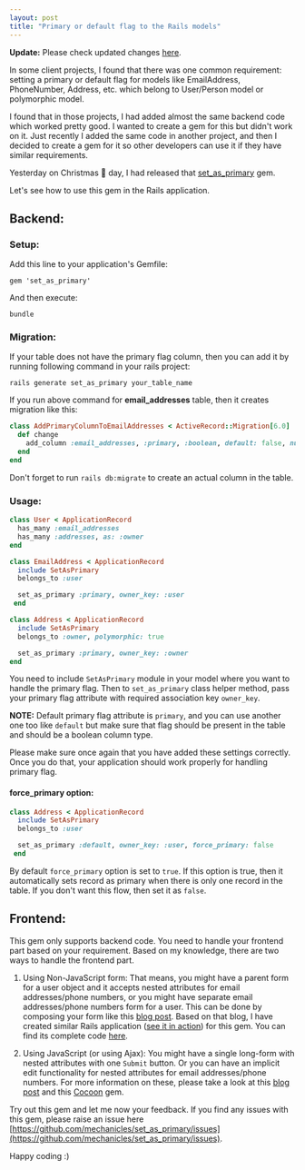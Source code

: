 ```yaml
---
layout: post
title: "Primary or default flag to the Rails models"
---
```


**Update:** Please check updated changes <a href="https://github.com/mechanicles/set_as_primary/blob/master/CHANGELOG.md" target="_blank">here</a>.

In some client projects, I found that there was one common requirement: setting a
primary or default flag for models like EmailAddress, PhoneNumber, Address, etc.
which belong to User/Person model or polymorphic model. 

I found that in those projects, I had added almost the same backend code
which worked pretty good. I wanted to create a gem for this but didn't work on
it. Just recently I added the same code in another project, and then I decided
to create a gem for it so other developers can use it if they have
similar requirements.

Yesterday on Christmas :christmas_tree: day, I had released that [set_as_primary](
https://github.com/mechanicles/set_as_primary) gem.

Let's see how to use this gem in the Rails application.

## Backend:

### Setup:

Add this line to your application's Gemfile:

```
gem 'set_as_primary'
```

And then execute:

```
bundle
```

### Migration:

If your table does not have the primary flag column, then you can add it by
running following command in your rails project:


```shell
rails generate set_as_primary your_table_name
```

If you run above command for **email_addresses** table, then it creates migration like this:

```ruby
class AddPrimaryColumnToEmailAddresses < ActiveRecord::Migration[6.0]
  def change
    add_column :email_addresses, :primary, :boolean, default: false, null: false
  end
end
```

Don't forget to run `rails db:migrate` to create an actual column in the table.

### Usage:

```ruby
class User < ApplicationRecord
  has_many :email_addresses
  has_many :addresses, as: :owner
end

class EmailAddress < ApplicationRecord
  include SetAsPrimary
  belongs_to :user

  set_as_primary :primary, owner_key: :user
 end

class Address < ApplicationRecord
  include SetAsPrimary
  belongs_to :owner, polymorphic: true

  set_as_primary :primary, owner_key: :owner
end
```

You need to include `SetAsPrimary` module in your model where you want to handle
the primary flag. Then to `set_as_primary` class helper method, pass your primary
flag attribute with required association key `owner_key`.

**NOTE:** Default primary flag attribute is `primary`, and you can use another
one too like `default` but make sure that flag should be present in the table 
and should be a boolean column type.

Please make sure once again that you have added these settings correctly. Once you
do that, your application should work properly for handling primary flag.

#### force_primary option:

```ruby
class Address < ApplicationRecord
  include SetAsPrimary
  belongs_to :user

  set_as_primary :default, owner_key: :user, force_primary: false
 end
```

By default `force_primary` option is set to `true`. If this option is true, then it
automatically sets record as primary when there is only one record in the table.
If you don't want this flow, then set it as `false`.

## Frontend:

This gem only supports backend code. You need to handle your frontend part based
on your requirement. Based on my knowledge, there are two ways to handle the 
frontend part.

1. Using Non-JavaScript form: That means, you might have a parent form for a user
object and it accepts nested attributes for email addresses/phone numbers, or you 
might have separate email addresses/phone numbers form for a user. This can be done
by composing your form like this
[blog post](https://blog.yechiel.me/rails-radio-tags-in-nested-forms-4f252ae8cf53).
Based on that blog, I have created similar Rails application ([see it in
action](https://cryptic-lake-90495.herokuapp.com/)) for this gem. You can find
its complete code [here](https://github.com/mechanicles/set_as_primary_rails_app).

2. Using JavaScript (or using Ajax): You might have a single long-form with
nested attributes with one `Submit` button. Or you can have an implicit edit
functionality for nested attributes for email addresses/phone numbers. For more
information on these, please take a look at this [blog
post](https://www.pluralsight.com/guides/ruby-on-rails-nested-attributes) and
this [Cocoon](https://github.com/nathanvda/cocoon) gem.

Try out this gem and let me now your feedback. If you find any issues with this gem,
please raise an issue here [https://github.com/mechanicles/set_as_primary/issues](https://github.com/mechanicles/set_as_primary/issues).

Happy coding :)


